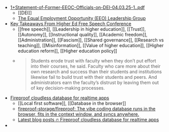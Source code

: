 - [1+Statement-of-Former-EEOC-Officials-on-DEI-04.03.25-1..pdf](https://static1.squarespace.com/static/67f14b136c5a8838cca88ae0/t/67f6caf2fc4ea152ce203d06/1744227059055/1+Statement-of-Former-EEOC-Officials-on-DEI-04.03.25-1..pdf)
	- [[DEI]]
	- [The Equal Employment Opportunity (EEO) Leadership Group](https://www.eeoleaders.org/)
- [Key Takeaways From Higher Ed Free Speech Conference](https://www.insidehighered.com/news/students/free-speech/2025/04/11/key-takeaways-higher-ed-free-speech-conference)
	- [[free speech]], [[Leadership in higher education]], [[Trust]], [[Autonomy]], [[Instructional quality]], [[Academic freedom]], [[Administration]], [[Fascism]], [[Shared governance]], [[Research vs teaching]], [[Misinformation]], [[Value of higher education]], [[Higher education reform]], [[Higher education policy]]
	- >Students erode trust with faculty when they don’t put effort into their 
	  courses, he said. Faculty who care more about their own research and 
	  success than their students and institutions likewise fail to build 
	  trust with their students and peers. And administrators earn the 
	  faculty’s distrust by leaving them out of key decision-making processes.
- [Fireproof cloudless database for realtime apps](https://fireproof.storage/)
	- [[Local first software]], [[Database in the browser]]
	- [fireproof-storage/fireproof: The vibe coding database runs in the browser, fits in the context window, and syncs anywhere.](https://github.com/fireproof-storage/fireproof)
	- [Latest blog posts 🔥 Fireproof cloudless database for realtime apps](https://fireproof.storage/blog/)
-